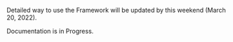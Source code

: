 Detailed way to use the Framework will be updated by this weekend (March 20, 2022).

Documentation is in Progress.